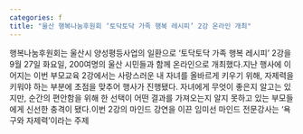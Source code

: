 ```yaml
---
categories: f
title: "울산 행복나눔후원회 ‘토닥토닥 가족 행복 레시피’ 2강 온라인 개최"
---
```

행복나눔후원회는 울산시 양성평등사업의 일환으로 ‘토닥토닥 가족 행복 레시피’ 2강을 9월 27일 화요일, 200여명의 울산 시민들과 함께 온라인으로 개최했다.지난 행사에 이어지는 이번 부모교육 2강에서는 사랑스러운 내 자녀를 올바르게 키우기 위해, 자제력을 키워야 하는 부분에 초점을 맞추어 행사가 진행됐다. 자녀에게 무엇이 좋은지 알고는 있지만, 순간의 편안함을 위해 한 선택이 어떤 결과를 가져오는지 알지 못하고 있는 부모들에게 신선한 충격이 됐다.이번 2강의 마인드 강연을 이끈 임미선 마인드 전문강사는 ‘욕구와 자제력’이라는 주제